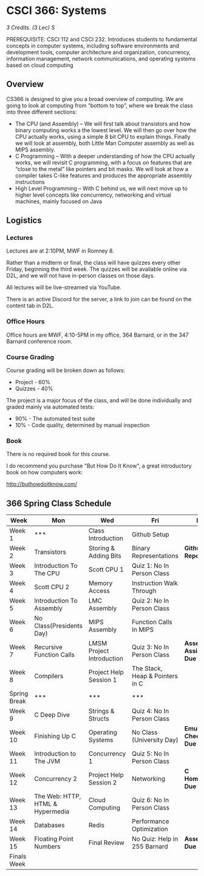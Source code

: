 # CSCI 366: Systems

_3 Credits. (3 Lec) S_

PREREQUISITE: CSCI 112 and CSCI 232. Introduces students to fundamental concepts in computer systems, including software
environments and development tools, computer architecture and organization, concurrency, information management, network
communications, and operating systems based on cloud computing

## Overview

CS366 is designed to give you a broad overview of computing. We are going to look at computing from “bottom to top”,
where we break the class into three different sections:

* The CPU (and Assembly) – We will first talk about transistors and how binary computing works a the lowest level. We
  will then go over how the CPU actually works, using a simple 8 bit CPU to explain things. Finally we will look at
  assembly, both Little Man Computer assembly as well as MIPS assembly.
* C Programming – With a deeper understanding of how the CPU actually works, we will revisit C programming, with a focus
  on features that are “close to the metal” like pointers and bit masks. We will look at how a compiler takes C-like
  features and produces the appropriate assembly instructions
* High Level Programming – With C behind us, we will next move up to higher level concepts like concurrency, networking
  and virtual machines, mainly focused on Java

## Logistics

### Lectures

Lectures are at 2:10PM, MWF in Romney 8.

Rather than a midterm or final, the class will have quizzes every other Friday, beginning the third
week. The quizzes will be available online via D2L, and we will not have in-person classes on those days.

All lectures will be live-streamed via YouTube.

There is an active Discord for the server, a link to join can be found on the content tab in D2L.

### Office Hours

Office hours are MWF, 4:10-5PM in my office, 364 Barnard, or in the 347 Barnard conference room.

### Course Grading

Course grading will be broken down as follows:

* Project - 60%
* Quizzes - 40%

The project is a major focus of the class, and will be done individually and graded mainly via
automated tests:

* 90% - The automated test suite
* 10% - Code quality, determined by manual inspection

### Book

There is no required book for this course.

I do recommend you purchase "But How Do It Know", a great introductory book on how computers work:

http://buthowdoitknow.com/


## 366 Spring Class Schedule

| Week         | Mon                              | Wed                       | Fri                             | Due                         |
|--------------|----------------------------------|---------------------------|---------------------------------|-----------------------------|
| Week 1       | ***                              | Class Introduction        | Github Setup                    |                             |
| Week 2       | Transistors                      | Storing & Adding Bits     | Binary Representations          | **Github Repo Due**         |
| Week 3       | Introduction To The CPU          | Scott CPU 1               | Quiz 1: No In Person Class      |                             |
| Week 4       | Scott CPU 2                      | Memory Access             | Instruction Walk Through        |                             |
| Week 5       | Introduction To Assembly         | LMC Assembly              | Quiz 2: No In Person Class      |                             |
| Week 6       | No Class(Presidents Day)         | MIPS Assembly             | Function Calls In MIPS          |                             |
| Week 7       | Recursive Function Calls         | LMSM Project Introduction | Quiz 3: No In Person Class      | **Assembly Assignment Due** |
| Week 8       | Compilers                        | Project Help Session 1    | The Stack, Heap & Pointers in C |                             |
| Spring Break | ***                              | ***                       | ***                             |                             |
| Week 9       | C Deep Dive                      | Strings & Structs         | Quiz 4: No In Person Class      |                             |
| Week 10      | Finishing Up C                   | Operating Systems         | No Class (University Day)       | **Emulator Checkpoint Due** |
| Week 11      | Introduction to The JVM          | Concurrency 1             | Quiz 5: No In Person Class      |                             |
| Week 12      | Concurrency 2                    | Project Help Session 2    | Networking                      | **C Homework Due**          |
| Week 13      | The Web: HTTP, HTML & Hypermedia | Cloud Computing           | Quiz 6: No In Person Class      |                             |
| Week 14      | Databases                        | Redis                     | Performance Optimization        |                             |
| Week 15      | Floating Point Numbers           | Final Review              | No Quiz: Help in 255 Barnard    | **Assembler Due**           |
| Finals Week  |                                  |                           |                                 |                             |


